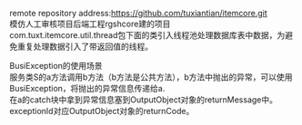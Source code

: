 remote repository address:https://github.com/tuxiantian/itemcore.git  
模仿人工审核项目后端工程rgshcore建的项目  
com.tuxt.itemcore.util.thread包下面的类引入线程池处理数据库表中数据，为避免重复处理数据引入了带返回值的线程。 

BusiException的使用场景  
服务类S的a方法调用b方法（b方法是公共方法），b方法中抛出的异常，可以使用BusiException，将抛出的异常信息传递给a.  
在a的catch块中拿到异常信息塞到OutputObject对象的returnMessage中。exceptionId对应OutputObject对象的returnCode。